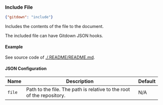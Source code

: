 ### Include File

<!-- gitdown: off -->
```json
{"gitdown": "include"}

```
<!-- gitdown: on -->

Includes the contents of the file to the document.

The included file can have Gitdown JSON hooks.

#### Example

See source code of [./.README/README.md](https://github.com/gajus/gitdown/blob/master/.README/README.md).

#### JSON Configuration

| Name | Description | Default |
| --- | --- | --- |
| `file` | Path to the file. The path is relative to the root of the repository. | N/A |
